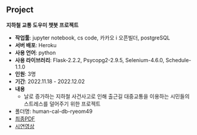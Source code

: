 ## Project

 **지하철 교통 도우미 챗봇 프로젝트**  
- **작업툴**: jupyter notebook, cs code, 카카오 i 오픈빌더, postgreSQL
- **서버 배포**: Heroku
- **사용 언어**: python
- **사용 라이브러리**: Flask-2.2.2, Psycopg2-2.9.5, Selenium-4.6.0, Schedule-1.1.0
- **인원**: 3명  
- **기간**: 2022.11.18 - 2022.12.02  
- **내용**
  - 날로 증가하는 지하철 사건사고로 인해 출근길 대중교통을 이용하는 시민들의 스트레스를 덜어주기 위한 프로젝트
- 폴더명: human-cal-db-ryeom49
- [최종PDF](https://github.com/ryeomyoung2/temp221014/blob/main/%EC%A7%80%ED%95%98%EC%B2%A0%20%EA%B5%90%ED%86%B5%20%EB%8F%84%EC%9A%B0%EB%AF%B8%20%EC%B1%97%EB%B4%87%20%ED%94%84%EB%A1%9C%EC%A0%9D%ED%8A%B8.pdf)
- [시연영상](https://www.youtube.com/watch?v=TVT5QuFyewY&t=4s)

